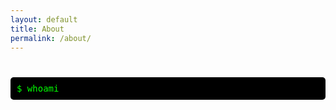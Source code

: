 ```yaml
---
layout: default
title: About
permalink: /about/
---
```


<style>
.terminal {
  font-family: monospace;
  background-color: #000;
  color: #0f0;
  padding: 10px;
  border-radius: 5px;
  overflow: hidden;
}

.prompt {
  color: #0f0;
}

.output {
  color: #fff;
  display: inline-block;
  overflow: hidden;
  white-space: nowrap;
}
</style>

# <Whoami>

<div class="terminal">
  <span class="prompt">$</span> whoami<br>
  <span class="output"></span><br>
</div>

<script>
  const outputElement = document.querySelector('.output');
  const text1 = 'Lorem ipsum dolor sit amet, consectetur adipiscing elit, sed do eiusmod tempor incididunt ut labore et dolore magna aliqua. Ut enim ad minim veniam, quis nostrud exercitation ullamco laboris nisi ut aliquip ex ea commodo consequat. Duis aute irure dolor in reprehenderit in voluptate velit esse cillum dolore eu fugiat nulla pariatur. Excepteur sint occaecat cupidatat non proident, sunt in culpa qui officia deserunt mollit anim id est laborum.';
  let index1 = 0;

  function type1() {
    if (index1 < text1.length) {
      outputElement.textContent += text1.charAt(index1);
      index1++;
      setTimeout(type1, 20); // Constant typing speed of 100ms
    }
  }

  setTimeout(type1, 100); // Delay the second typing animation by 2000ms

  const text2 = 'Bar Magnezi';
  let index2 = 0;


</script>
